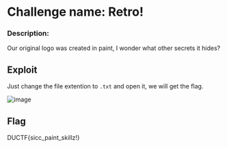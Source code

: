 # Challenge name: Retro!
### Description:
Our original logo was created in paint, I wonder what other secrets it hides?

## Exploit
Just change the file extention to `.txt` and open it, we will get the flag.

![image](https://user-images.githubusercontent.com/69805864/134932400-89e176ff-fbbd-4e58-8da0-4d2707e7e6f3.png)

## Flag
DUCTF{sicc_paint_skillz!}
